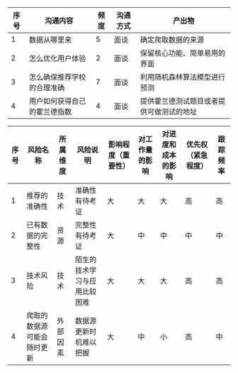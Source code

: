 | 序号 | 沟通内容   | 频度 | 沟通方式 | 产出物     |
| ---- | ---------- | ---- | -------- | ---------- |
| 1    | 数据从哪里来 | 5 | 面谈     | 确定爬取数据的来源 |
| 2    | 怎么优化用户体验 | 2 | 面谈     | 保留核心功能、简单易用的界面 |
| 3    | 怎么确保推荐学校的合理准确 | 7 | 面谈     | 利用随机森林算法模型进行预测 |
| 4    | 用户如何获得自己的霍兰德指数 | 4 | 面谈     | 提供霍兰德测试题目或者提供可做测试的地址 |





| 序号 | 风险名称 | 所属维度 | 风险说明 | 影响程度（重要性） | 对工作量的影响 | 对进度和成本的影响 | 优先权（紧急程度） | 跟踪频率 |
| ---- | -------- | -------- | -------- | ------------------ | -------------- | ------------------ | ------------------ | -------- |
| 1    | 推荐的准确性        | 技术        | 准确性有待考证        | 大                  | 大              | 大                  | 高                  | 高        |
| 2    | 已有数据的完整性        | 资源        | 完整性有待考证        | 大                  | 中              | 中                  | 中                  | 中        |
| 3    | 技术风险        | 技术        | 陌生的技术学习与应用比较困难        | 大                  | 大              | 大                  | 高                  | 高        |
| 4    |  爬取的数据源可能会随时更新       | 外部因素        | 数据源更新时机难以把握        | 大              | 中                  | 小                  | 高                  | 中        |
